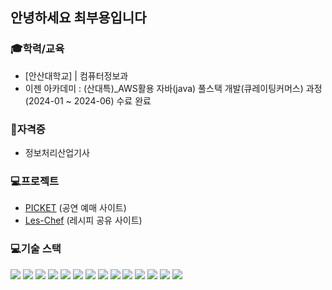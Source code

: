 ## 안녕하세요 최부용입니다 

<!--
**BuYong0101/BuYong0101** is a ✨ _special_ ✨ repository because its `README.md` (this file) appears on your GitHub profile.

Here are some ideas to get you started:

- 🔭 I’m currently working on ...
- 🌱 I’m currently learning ...
- 👯 I’m looking to collaborate on ...
- 🤔 I’m looking for help with ...
- 💬 Ask me about ...
- 📫 How to reach me: ...
- 😄 Pronouns: ...
- ⚡ Fun fact: ...
-->
### 🎓학력/교육
* [안산대학교]  |  컴퓨터정보과
* 이젠 아카데미 : (산대특)_AWS활용 자바(java) 풀스택 개발(큐레이팅커머스) 과정 (2024-01 ~ 2024-06) 수료 완료

### 📝자격증
* 정보처리산업기사

### 💻프로젝트
* [PICKET](https://github.com/BuYong0101/PICKET) (공연 예매 사이트)
* [Les-Chef](https://github.com/BuYong0101/Les_chef_home) (레시피 공유 사이트)

### 💻기술 스택
<div> 
<img src="https://img.shields.io/badge/java-007396?style=for-the-badge&logo=java&logoColor=white"> 
<img src="https://img.shields.io/badge/html5-E34F26?style=for-the-badge&logo=html5&logoColor=white"> 
<img src="https://img.shields.io/badge/css-1572B6?style=for-the-badge&logo=css3&logoColor=white"> 
<img src="https://img.shields.io/badge/javascript-F7DF1E?style=for-the-badge&logo=javascript&logoColor=black"> 
<img src="https://img.shields.io/badge/oracle-F80000?style=for-the-badge&logo=oracle&logoColor=white"> 
<img src="https://img.shields.io/badge/react-61DAFB?style=for-the-badge&logo=react&logoColor=black"> 
<img src="https://img.shields.io/badge/spring-6DB33F?style=for-the-badge&logo=spring&logoColor=white"> 
<img src="https://img.shields.io/badge/springboot-6DB33F?style=for-the-badge&logo=springboot&logoColor=white">
<img src="https://img.shields.io/badge/Spring%20Security-%236DB33F?style=for-the-badge&logo=spring&logoColor=white">  
<img src="https://img.shields.io/badge/thymeleaf-%23005F0F?style=for-the-badge&logo=thymeleaf&logoColor=white">  
<img src="https://img.shields.io/badge/bootstrap-7952B3?style=for-the-badge&logo=bootstrap&logoColor=white">
<img src="https://img.shields.io/badge/amazonaws-232F3E?style=for-the-badge&logo=amazonaws&logoColor=white"> 
<img src="https://img.shields.io/badge/github-181717?style=for-the-badge&logo=github&logoColor=white">
<img src="https://img.shields.io/badge/git-F05032?style=for-the-badge&logo=git&logoColor=white">
</div>
